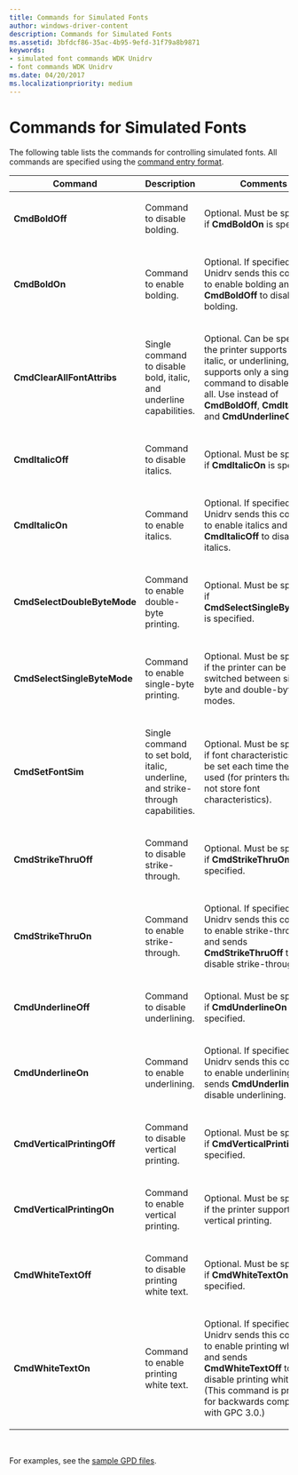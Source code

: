 ```yaml
---
title: Commands for Simulated Fonts
author: windows-driver-content
description: Commands for Simulated Fonts
ms.assetid: 3bfdcf86-35ac-4b95-9efd-31f79a8b9871
keywords:
- simulated font commands WDK Unidrv
- font commands WDK Unidrv
ms.date: 04/20/2017
ms.localizationpriority: medium
---
```


# Commands for Simulated Fonts





The following table lists the commands for controlling simulated fonts. All commands are specified using the [command entry format](command-entry-format.md).

<table>
<colgroup>
<col width="33%" />
<col width="33%" />
<col width="33%" />
</colgroup>
<thead>
<tr class="header">
<th>Command</th>
<th>Description</th>
<th>Comments</th>
</tr>
</thead>
<tbody>
<tr class="odd">
<td><p><strong>CmdBoldOff</strong></p></td>
<td><p>Command to disable bolding.</p></td>
<td><p>Optional. Must be specified if <strong>CmdBoldOn</strong> is specified.</p></td>
</tr>
<tr class="even">
<td><p><strong>CmdBoldOn</strong></p></td>
<td><p>Command to enable bolding.</p></td>
<td><p>Optional. If specified, Unidrv sends this command to enable bolding and sends <strong>CmdBoldOff</strong> to disable bolding.</p></td>
</tr>
<tr class="odd">
<td><p><strong>CmdClearAllFontAttribs</strong></p></td>
<td><p>Single command to disable bold, italic, and underline capabilities.</p></td>
<td><p>Optional. Can be specified if the printer supports bold, italic, or underlining, but supports only a single command to disable them all. Use instead of <strong>CmdBoldOff</strong>, <strong>CmdItalicOff</strong> and <strong>CmdUnderlineOff</strong>.</p></td>
</tr>
<tr class="even">
<td><p><strong>CmdItalicOff</strong></p></td>
<td><p>Command to disable italics.</p></td>
<td><p>Optional. Must be specified if <strong>CmdItalicOn</strong> is specified.</p></td>
</tr>
<tr class="odd">
<td><p><strong>CmdItalicOn</strong></p></td>
<td><p>Command to enable italics.</p></td>
<td><p>Optional. If specified, Unidrv sends this command to enable italics and sends <strong>CmdItalicOff</strong> to disable italics.</p></td>
</tr>
<tr class="even">
<td><p><strong>CmdSelectDoubleByteMode</strong></p></td>
<td><p>Command to enable double-byte printing.</p></td>
<td><p>Optional. Must be specified if <strong>CmdSelectSingleByteMode</strong> is specified.</p></td>
</tr>
<tr class="odd">
<td><p><strong>CmdSelectSingleByteMode</strong></p></td>
<td><p>Command to enable single-byte printing.</p></td>
<td><p>Optional. Must be specified if the printer can be switched between single-byte and double-byte modes.</p></td>
</tr>
<tr class="even">
<td><p><strong>CmdSetFontSim</strong></p></td>
<td><p>Single command to set bold, italic, underline, and strike-through capabilities.</p></td>
<td><p>Optional. Must be specified if font characteristics must be set each time the font is used (for printers that do not store font characteristics).</p></td>
</tr>
<tr class="odd">
<td><p><strong>CmdStrikeThruOff</strong></p></td>
<td><p>Command to disable strike-through.</p></td>
<td><p>Optional. Must be specified if <strong>CmdStrikeThruOn</strong> is specified.</p></td>
</tr>
<tr class="even">
<td><p><strong>CmdStrikeThruOn</strong></p></td>
<td><p>Command to enable strike-through.</p></td>
<td><p>Optional. If specified, Unidrv sends this command to enable strike-through and sends <strong>CmdStrikeThruOff</strong> to disable strike-through.</p></td>
</tr>
<tr class="odd">
<td><p><strong>CmdUnderlineOff</strong></p></td>
<td><p>Command to disable underlining.</p></td>
<td><p>Optional. Must be specified if <strong>CmdUnderlineOn</strong> is specified.</p></td>
</tr>
<tr class="even">
<td><p><strong>CmdUnderlineOn</strong></p></td>
<td><p>Command to enable underlining.</p></td>
<td><p>Optional. If specified, Unidrv sends this command to enable underlining and sends <strong>CmdUnderlineOff</strong> to disable underlining.</p></td>
</tr>
<tr class="odd">
<td><p><strong>CmdVerticalPrintingOff</strong></p></td>
<td><p>Command to disable vertical printing.</p></td>
<td><p>Optional. Must be specified if <strong>CmdVerticalPrintingOn</strong> is specified.</p></td>
</tr>
<tr class="even">
<td><p><strong>CmdVerticalPrintingOn</strong></p></td>
<td><p>Command to enable vertical printing.</p></td>
<td><p>Optional. Must be specified if the printer supports vertical printing.</p></td>
</tr>
<tr class="odd">
<td><p><strong>CmdWhiteTextOff</strong></p></td>
<td><p>Command to disable printing white text.</p></td>
<td><p>Optional. Must be specified if <strong>CmdWhiteTextOn</strong> is specified.</p></td>
</tr>
<tr class="even">
<td><p><strong>CmdWhiteTextOn</strong></p></td>
<td><p>Command to enable printing white text.</p></td>
<td><p>Optional. If specified, Unidrv sends this command to enable printing white text and sends <strong>CmdWhiteTextOff</strong> to disable printing white text. (This command is provided for backwards compatibility with GPC 3.0.)</p></td>
</tr>
</tbody>
</table>

 

For examples, see the [sample GPD files](sample-gpd-files.md).

 

 




